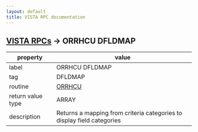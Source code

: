 ```yaml
---
layout: default
title: VISTA RPC documentation
---
```




## [VISTA RPCs](TableOfContent.md) &#8594; ORRHCU DFLDMAP 

 property | value 
--- | --- 
 label | ORRHCU DFLDMAP
 tag | DFLDMAP
 routine | [ORRHCU](http://code.osehra.org/dox/Routine_ORRHCU_source.html)
 return value type | ARRAY
 description | Returns a mapping from criteria categories to display field categories